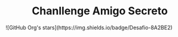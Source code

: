 <h1 align="center"> Chanllenge Amigo Secreto </h1>
![GitHub Org's stars](https://img.shields.io/badge/Desafio-8A2BE2)
